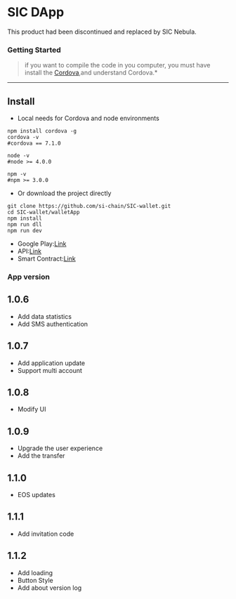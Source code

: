# SIC DApp

This product had been discontinued and replaced by SIC Nebula.

### Getting Started
>if you want to compile the code in you computer, you must have install the [Cordova](http://cordova.axuer.com/docs/en/6.x/index.html),and understand Cordova.*

---
## Install

- Local needs for Cordova and node environments
```shell
npm install cordova -g
cordova -v
#cordova == 7.1.0 

node -v 
#node >= 4.0.0

npm -v
#npm >= 3.0.0
```
- Or download the project directly

```shell
git clone https://github.com/si-chain/SIC-wallet.git
cd SIC-wallet/walletApp
npm install
npm run dll
npm run dev
```

* Google Play:[Link](https://play.google.com/store/apps/details?id=com.rensanning.cordova)
* API:[Link](https://github.com/si-chain/sic-api-service)
* Smart Contract:[Link](https://github.com/si-chain/sic-smart-contracts)


### App version

## 1.0.6
  * Add data statistics
  * Add SMS authentication

## 1.0.7
  * Add application update
  * Support multi account

## 1.0.8
  * Modify UI

## 1.0.9
  * Upgrade the user experience
  * Add the transfer 

## 1.1.0
  * EOS updates

## 1.1.1
  * Add invitation code

## 1.1.2
  * Add loading
  * Button Style
  * Add about version log

